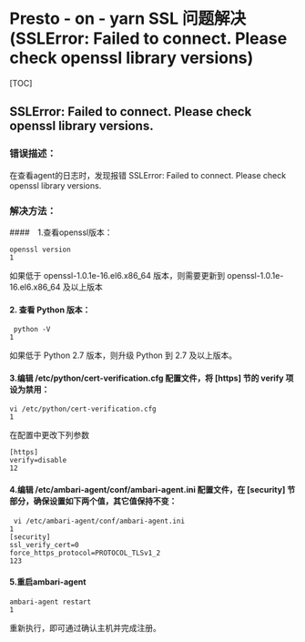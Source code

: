 # Presto - on - yarn SSL 问题解决 (SSLError: Failed to connect. Please check openssl library versions)

[TOC]

## SSLError: Failed to connect. Please check openssl library versions.

### **错误描述：**

在查看agent的日志时，发现报错
SSLError: Failed to connect. Please check openssl library versions.

### 解决方法：

####　1.查看openssl版本：

```
openssl version
1
```

 如果低于 openssl-1.0.1e-16.el6.x86_64 版本，则需要更新到 openssl-1.0.1e-16.el6.x86_64 及以上版本

#### 2. 查看 Python 版本：

```
 python -V
1
```

 如果低于 Python 2.7 版本，则升级 Python 到 2.7 及以上版本。



#### 3.编辑 /etc/python/cert-verification.cfg 配置文件，将 [https] 节的 verify 项设为禁用：

```
vi /etc/python/cert-verification.cfg
1
```

 在配置中更改下列参数

```
[https]
verify=disable
12
```

#### 4.编辑 /etc/ambari-agent/conf/ambari-agent.ini 配置文件，在 [security] 节部分，确保设置如下两个值，其它值保持不变：

```
 vi /etc/ambari-agent/conf/ambari-agent.ini
1
[security]
ssl_verify_cert=0
force_https_protocol=PROTOCOL_TLSv1_2
123
```

#### 5.重启ambari-agent

```
ambari-agent restart
1
```

重新执行，即可通过确认主机并完成注册。